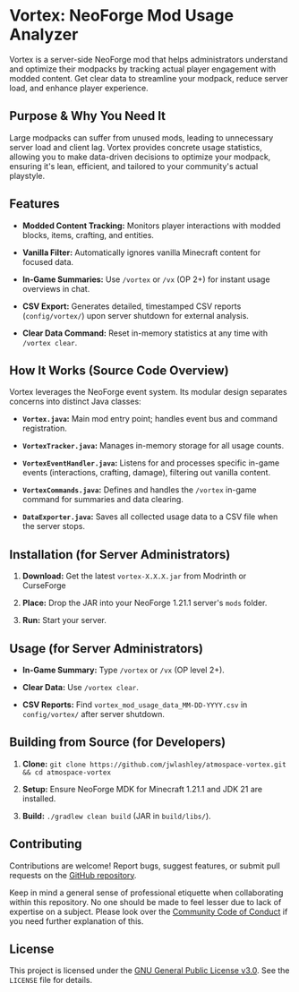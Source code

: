 # Vortex: NeoForge Mod Usage Analyzer
Vortex is a server-side NeoForge mod that helps administrators understand and optimize their modpacks by tracking actual player engagement with modded content. Get clear data to streamline your modpack, reduce server load, and enhance player experience.

## Purpose & Why You Need It

Large modpacks can suffer from unused mods, leading to unnecessary server load and client lag. Vortex provides concrete usage statistics, allowing you to make data-driven decisions to optimize your modpack, ensuring it's lean, efficient, and tailored to your community's actual playstyle.

## Features

* **Modded Content Tracking:** Monitors player interactions with modded blocks, items, crafting, and entities.

* **Vanilla Filter:** Automatically ignores vanilla Minecraft content for focused data.

* **In-Game Summaries:** Use `/vortex` or `/vx` (OP 2+) for instant usage overviews in chat.

* **CSV Export:** Generates detailed, timestamped CSV reports (`config/vortex/`) upon server shutdown for external analysis.

* **Clear Data Command:** Reset in-memory statistics at any time with `/vortex clear`.

## How It Works (Source Code Overview)

Vortex leverages the NeoForge event system. Its modular design separates concerns into distinct Java classes:

* **`Vortex.java`:** Main mod entry point; handles event bus and command registration.

* **`VortexTracker.java`:** Manages in-memory storage for all usage counts.

* **`VortexEventHandler.java`:** Listens for and processes specific in-game events (interactions, crafting, damage), filtering out vanilla content.

* **`VortexCommands.java`:** Defines and handles the `/vortex` in-game command for summaries and data clearing.

* **`DataExporter.java`:** Saves all collected usage data to a CSV file when the server stops.

## Installation (for Server Administrators)

1.  **Download:** Get the latest `vortex-X.X.X.jar` from Modrinth or CurseForge

3.  **Place:** Drop the JAR into your NeoForge 1.21.1 server's `mods` folder.

4.  **Run:** Start your server.

## Usage (for Server Administrators)

* **In-Game Summary:** Type `/vortex` or `/vx` (OP level 2+).

* **Clear Data:** Use `/vortex clear`.

* **CSV Reports:** Find `vortex_mod_usage_data_MM-DD-YYYY.csv` in `config/vortex/` after server shutdown.

## Building from Source (for Developers)

1.  **Clone:** `git clone https://github.com/jwlashley/atmospace-vortex.git && cd atmospace-vortex`

2.  **Setup:** Ensure NeoForge MDK for Minecraft 1.21.1 and JDK 21 are installed.

3.  **Build:** `./gradlew clean build` (JAR in `build/libs/`).

## Contributing

Contributions are welcome! Report bugs, suggest features, or submit pull requests on the [GitHub repository](https://github.com/jwlashley/atmospace-vortex).

Keep in mind a general sense of professional etiquette when collaborating within this repository. No one should be made to feel lesser due to lack of expertise on a subject.
Please look over the [Community Code of Conduct](https://github.com/jwlashley/atmospace-vortex/tree/main?tab=coc-ov-file) if you need further explanation of this.

## License

This project is licensed under the [GNU General Public License v3.0](https://www.gnu.org/licenses/gpl-3.0.en.html). See the `LICENSE` file for details.
